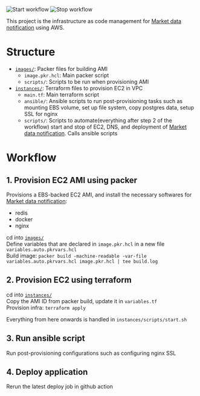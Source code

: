 ![Start workflow](https://github.com/hanchiang/market-data-notification-infra/actions/workflows/start_market_data_notification.yml/badge.svg)
![Stop workflow](https://github.com/hanchiang/market-data-notification-infra/actions/workflows/stop_market_data_notification.yml/badge.svg)

This project is the infrastructure as code management for [Market data notification](https://github.com/hanchiang/market-data-notification) using AWS.

# Structure
* [`images/`](images): Packer files for building AMI
    * `image.pkr.hcl`: Main packer script
    * `scripts/`: Scripts to be run when provisioning AMI
* [`instances/`](instances): Terraform files to provision EC2 in VPC
    * `main.tf`: Main terraform script
    * `ansible/`: Ansible scripts to run post-provisioning tasks such as mounting EBS volume, set up file system, copy postgres data, setup SSL for nginx 
    * `scripts/`: Scripts to automate(everything after step 2 of the workflow) start and stop of EC2, DNS, and deployment of [Market data notification](https://github.com/hanchiang/market-data-notification). Calls ansible scripts


# Workflow
## 1. Provision EC2 AMI using packer
Provisions a EBS-backed EC2 AMI, and install the necessary softwares for [Market data notification](https://github.com/hanchiang/market-data-notification):
* redis
* docker
* nginx

cd into [`images/`](images)  
Define variables that are declared in `image.pkr.hcl` in a new file `variables.auto.pkrvars.hcl`  
Build image: `packer build -machine-readable -var-file variables.auto.pkrvars.hcl image.pkr.hcl | tee build.log`

## 2. Provision EC2 using terraform
cd into [`instances/`](instances)  
Copy the AMI ID from packer build, update it in `variables.tf`  
Provision infra: `terraform apply`

Everything from here onwards is handled in `instances/scripts/start.sh`

## 3. Run ansible script
Run post-provisioning configurations such as configuring nginx SSL

## 4. Deploy application
Rerun the latest deploy job in github action

